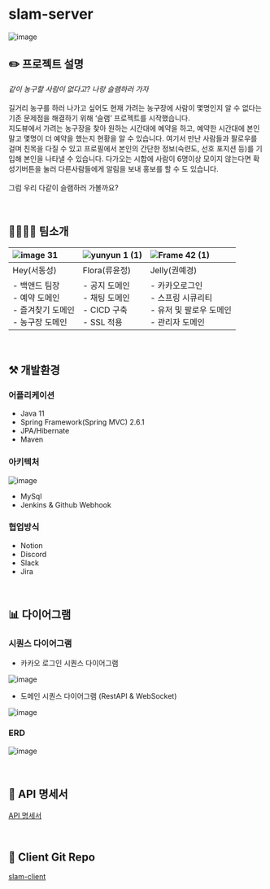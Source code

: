 # slam-server

![image](https://user-images.githubusercontent.com/88185304/147046643-fd5c660e-1040-491c-87a9-2bf0d76e2495.png)


## ✏️ 프로젝트 설명 
<I>같이 농구할 사람이 없다고? 나랑 슬램하러 가자</I> <br><br>
길거리 농구를 하러 나가고 싶어도 현재 가려는 농구장에 사람이 몇명인지 알 수 없다는 기존 문제점을 해결하기 위해 ‘슬램’ 프로젝트를 시작했습니다. <br>
지도뷰에서 가려는 농구장을 찾아 원하는 시간대에 예약을 하고, 예약한 시간대에 본인말고 몇명이 더 예약을 했는지 현황을 알 수 있습니다. 여기서 만난 사람들과 팔로우를 걸며 친목을 다질 수 있고 프로필에서 본인의 간단한 정보(숙련도, 선호 포지션 등)를 기입해 본인을 나타낼 수 있습니다. 다가오는 시합에 사람이 6명이상 모이지 않는다면 확성기버튼을 눌러 다른사람들에게 알림을 보내 홍보를 할 수 도 있습니다.<br>
<br> 그럼 우리 다같이 슬램하러 가볼까요? 


<br>

## 👨‍👨‍👧‍👦 팀소개

|![image 31](https://user-images.githubusercontent.com/88185304/147052066-7c229d7a-1c5d-4c73-9e62-5098d14935b6.png)|![yunyun 1 (1)](https://user-images.githubusercontent.com/88185304/147052427-54500fe5-ff22-4617-9751-bbef433fe828.png)|![Frame 42 (1)](https://user-images.githubusercontent.com/88185304/147052306-172673e9-8f09-428b-9de8-d50f8cdb6324.png)|
|:---|:---|:---|
|Hey(서동성)|Flora(류윤정)|Jelly(권예경)|
|- 백앤드 팀장 <br> - 예약 도메인 <br> - 즐겨찾기 도메인 <br> - 농구장 도메인|- 공지 도메인 <br> - 채팅 도메인 <br> - CICD 구축 <br> - SSL 적용|- 카카오로그인 <br> - 스프링 시큐리티 <br> - 유저 및 팔로우 도메인 <br> - 관리자 도메인|


<br>

## ⚒ 개발환경

### 어플리케이션
- Java 11
- Spring Framework(Spring MVC) 2.6.1
- JPA/Hibernate
- Maven

### 아키텍처
![image](https://user-images.githubusercontent.com/88185304/147044361-b98c14b3-5597-439d-8170-abbaa3041e14.png)
- MySql
- Jenkins & Github Webhook

### 협업방식
- Notion
- Discord
- Slack
- Jira


<br>

## 📊 다이어그램
### 시퀀스 다이어그램

- 카카오 로그인 시퀀스 다이어그램

![image](https://user-images.githubusercontent.com/88185304/147052616-44ece9a4-d83f-4d40-93d6-6e8224815662.png)

- 도메인 시퀀스 다이어그램 (RestAPI & WebSocket)

![image](https://user-images.githubusercontent.com/88185304/147050928-bb43ac86-5d18-45af-ac13-8e2608cdedb4.png)

### ERD

![image](https://user-images.githubusercontent.com/88185304/147046038-3ab6cd1e-a468-4cba-a27b-c6b185a1af25.png)

<br>

## 🔖 API 명세서
[API 명세서](https://www.notion.so/backend-devcourse/API-d742f25552b448fb870d80d7afcc6913)

<br>

## 🔗 Client Git Repo
[slam-client](https://github.com/slamapp/client)

